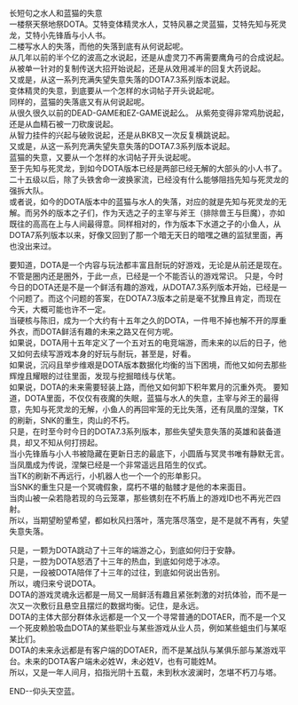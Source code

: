 长短句之水人和蓝猫的失意  
一楼祭天祭地祭DOTA。艾特变体精灵水人，艾特风暴之灵蓝猫，艾特先知与死灵龙，艾特小先锋盾与小人书。  
二楼写水人的失落，而他的失落到底有从何说起呢。  
从几年以前的半个亿的波高之水说起，还是从虚灵刀不再需要鹰角弓的合成说起。  
从被单一针对的复制传送大招开始说起，还是从效用减半的回复大药说起。  
又或是，从这一系列充满失望失意失落的DOTA7.3系列版本说起。  
变体精灵的失意，到底要从一个怎样的水词帖子开头说起呢。  
同样的，蓝猫的失落底又有从何说起呢。  
从很久很久以前的DEAD-GAME和EZ-GAME说起么。 
从紫苑变得非常鸡肋说起，还是从血精石被一刀砍废说起。  
从智力挂件的兴起与破败说起，还是从BKB又一次反复横跳说起。  
又或是，从这一系列充满失望失意失落的DOTA7.3系列版本说起。  
蓝猫的失意，又要从一个怎样的水词帖子开头说起呢。  
至于先知与死灵龙，到如今DOTA版本已经是两部已经无解的大部头的小人书了。二十五级以后，除了头铁舍命一波换家流，已经没有什么能够阻挡先知与死灵龙的强拆大队。  
或者说，如今的DOTA版本中的蓝猫与水人的失落，对应的就是先知与死灵龙的无解。而另外的版本之子们，作为天选之子的主宰与斧王（排除兽王与巨魔），亦如既往的高高在上与人间最得意。同样相对的，作为版本下水道之子的小鱼人，从DOTA7系列版本以来，好像又回到了那一个暗无天日的暗嘿之礁的监狱里面，再也没出来过。  

要知道，DOTA是一个内容与玩法都丰富且耐玩的好游戏，无论是从前还是现在。不管是圈内还是圈外，于此一点，已经是一个不能否认的游戏常识。
只是，今时今日的DOTA还是不是一个鲜活有趣的游戏，从DOTA7.3系列版本开始，已经是一个问题了。而这个问题的答案，在DOTA7.3版本之前是毫不犹豫且肯定，而现在今天，大概可能也许不一定。  
当硬核与陈旧，成为一个大约有十五年之久的DOTA，一件甩不掉也解不开的厚重外衣，而DOTA鲜活有趣的未来之路又在何方呢。  
如果说，DOTA用十五年定义了一个五对五的电竞端游，而未来的以后的日子，他又如何去续写游戏本身的好玩与耐玩，甚至是，好看。  
如果说，沉闷且举步维艰是DOTA版本数据化均衡的当下困境，而他又如何去那些辉煌且耀眼的过往里面，发现与挖掘暗线与伏笔。  
如果说，DOTA的未来需要轻装上路，而他又如何卸下积年累月的沉重外壳。
要知道，DOTA里面，不仅仅有夜魔的失眠，蓝猫与水人的失意，主宰与斧王的最得意，先知与死灵龙的无解，小鱼人的再回牢笼的无比失落，还有凤凰的涅槃，TK的刷新，SNK的重生，肉山的不朽。  
只是，在时至今时今日的DOTA7.3系列版本，那些失望失意失落的英雄和装备道具，却又不知从何打捞起。  
当小先锋盾与小人书被隐藏在更新日志的最底下，小圆盾与冥灵书唯有静默无言。 
当凤凰成为传说，涅槃已经是一个非常遥远且陌生的仪式。  
当TK的刷新不再远行，小机器人也一个一个的形单影只。  
当SNK的重生只是一个冥魂假象，腐朽不堪的骷髅才是他的本来面目。  
当肉山被一朵若隐若现的乌云笼罩，那些镌刻在不朽盾上的游戏ID也不再光芒四射。  
所以，当期望盼望希望，都如秋风扫落叶，落完落尽落空，是不是就不再有，失望失意失落。

只是，一颗为DOTA跳动了十三年的端游之心，到底如何归于安静。  
只是，一腔为DOTA怒洒了十三年的热血，到底如何熄于冰凉。  
只是，一段被DOTA陪伴了十三年的过往，到底如何说出告别。  
所以，魂归来兮说DOTA。  
DOTA的游戏灵魂永远都是一局又一局鲜活有趣且紧张刺激的对抗体验，而不是一次又一次敷衍且悬空且摆烂的数据均衡。记住，是永远。  
DOTA的主体大部分群体永远都是一个又一个寻常普通的DOTAER，而不是一个又一个死皮赖脸吸血DOTA的某些职业与某些游戏从业人员，例如某些蛆虫们与某呕某比们。  
DOTA的未来永远都是有客户端的DOTAER，而不是某战队与某俱乐部与某游戏平台。未来的DOTA客户端未必姓W，未必姓V，也有可能姓M。  
所以，又是一年人间月，掐指光阴十五载，未到秋水波澜时，怎堪不朽刀与塔。

END--仰头天空蓝。
